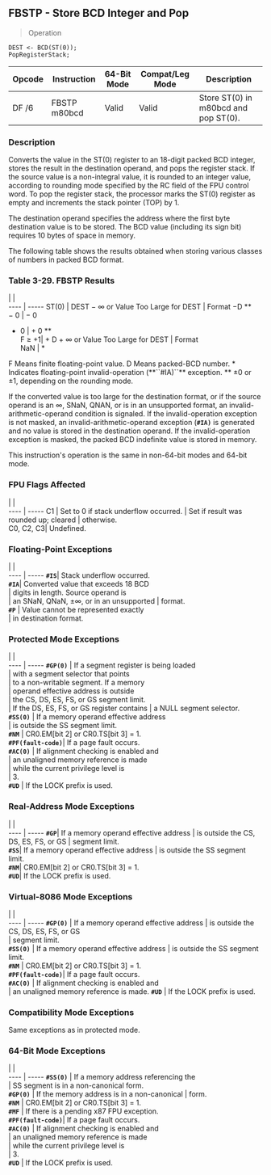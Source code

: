 ## FBSTP - Store BCD Integer and Pop

> Operation

``` slim
DEST <- BCD(ST(0));
PopRegisterStack;

```

 Opcode| Instruction | 64-Bit Mode| Compat/Leg Mode| Description                         
 ---  | --- | --- | --- | ---
 DF /6 | FBSTP m80bcd| Valid      | Valid          | Store ST(0) in m80bcd and pop ST(0).

### Description
Converts the value in the ST(0) register to an 18-digit packed BCD integer,
stores the result in the destination operand, and pops the register stack. If
the source value is a non-integral value, it is rounded to an integer value,
according to rounding mode specified by the RC field of the FPU control word.
To pop the register stack, the processor marks the ST(0) register as empty and
increments the stack pointer (TOP) by 1.

The destination operand specifies the address where the first byte destination
value is to be stored. The BCD value (including its sign bit) requires 10 bytes
of space in memory.

The following table shows the results obtained when storing various classes
of numbers in packed BCD format.


### Table 3-29. FBSTP Results
   | |  
---- | -----
 ST(0) | DEST − ∞ or Value Too Large for DEST
       | Format −D **                        
 − 0   | − 0                                 
 + 0   | + 0 **                              
 F ≥ +1| + D + ∞ or Value Too Large for DEST 
       | Format                              
 NaN   | *                                   
<aside class="notification">
F Means finite floating-point value. D Means packed-BCD number. * Indicates
floating-point invalid-operation (**``#IA)``** exception. ** ±0 or ±1, depending on
the rounding mode.
</aside>

If the converted value is too large for the destination format, or if the source
operand is an ∞, SNaN, QNAN, or is in an unsupported format, an invalid-arithmetic-operand
condition is signaled. If the invalid-operation exception is not masked, an
invalid-arithmetic-operand exception (**``#IA)``** is generated and no value is stored
in the destination operand. If the invalid-operation exception is masked, the
packed BCD indefinite value is stored in memory.

This instruction's operation is the same in non-64-bit modes and 64-bit mode.



### FPU Flags Affected
   | |  
---- | -----
 C1        | Set to 0 if stack underflow occurred.
           | Set if result was rounded up; cleared
           | otherwise.                           
 C0, C2, C3| Undefined.                           

### Floating-Point Exceptions
   | |  
---- | -----
 **``#IS``**| Stack underflow occurred.              
 **``#IA``**| Converted value that exceeds 18 BCD    
    | digits in length. Source operand is    
    | an SNaN, QNaN, ±∞, or in an unsupported
    | format.                                
 **``#P``** | Value cannot be represented exactly    
    | in destination format.                 

### Protected Mode Exceptions
   | |  
---- | -----
 **``#GP(0)``**         | If a segment register is being loaded     
                | with a segment selector that points       
                | to a non-writable segment. If a memory    
                | operand effective address is outside      
                | the CS, DS, ES, FS, or GS segment limit.  
                | If the DS, ES, FS, or GS register contains
                | a NULL segment selector.                  
 **``#SS(0)``**         | If a memory operand effective address     
                | is outside the SS segment limit.          
 **``#NM``**            | CR0.EM[bit 2] or CR0.TS[bit 3] = 1.       
 **``#PF(fault-code)``**| If a page fault occurs.                   
 **``#AC(0)``**         | If alignment checking is enabled and      
                | an unaligned memory reference is made     
                | while the current privilege level is      
                | 3.                                        
 **``#UD``**            | If the LOCK prefix is used.               

### Real-Address Mode Exceptions
   | |  
---- | -----
 **``#GP``**| If a memory operand effective address
    | is outside the CS, DS, ES, FS, or GS 
    | segment limit.                       
 **``#SS``**| If a memory operand effective address
    | is outside the SS segment limit.     
 **``#NM``**| CR0.EM[bit 2] or CR0.TS[bit 3] = 1.  
 **``#UD``**| If the LOCK prefix is used.          

### Virtual-8086 Mode Exceptions
   | |  
---- | -----
 **``#GP(0)``**         | If a memory operand effective address 
                | is outside the CS, DS, ES, FS, or GS  
                | segment limit.                        
 **``#SS(0)``**         | If a memory operand effective address 
                | is outside the SS segment limit.      
 **``#NM``**            | CR0.EM[bit 2] or CR0.TS[bit 3] = 1.   
 **``#PF(fault-code)``**| If a page fault occurs.               
 **``#AC(0)``**         | If alignment checking is enabled and  
                | an unaligned memory reference is made.
 **``#UD``**            | If the LOCK prefix is used.           

### Compatibility Mode Exceptions
Same exceptions as in protected mode.


### 64-Bit Mode Exceptions
   | |  
---- | -----
 **``#SS(0)``**         | If a memory address referencing the        
                | SS segment is in a non-canonical form.     
 **``#GP(0)``**         | If the memory address is in a non-canonical
                | form.                                      
 **``#NM``**            | CR0.EM[bit 2] or CR0.TS[bit 3] = 1.        
 **``#MF``**            | If there is a pending x87 FPU exception.   
 **``#PF(fault-code)``**| If a page fault occurs.                    
 **``#AC(0)``**         | If alignment checking is enabled and       
                | an unaligned memory reference is made      
                | while the current privilege level is       
                | 3.                                         
 **``#UD``**            | If the LOCK prefix is used.                
